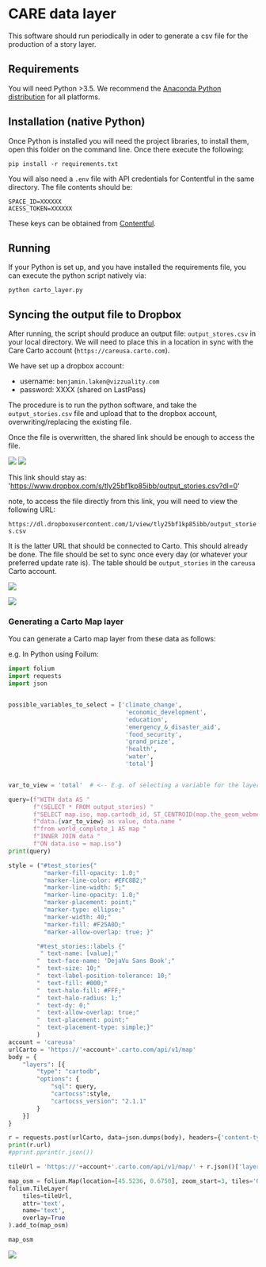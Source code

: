 # CARE data layer

This software should run periodically in oder to generate a csv file for the production of a story layer.


## Requirements

You will need Python >3.5.
We recommend the [Anaconda Python distribution](https://anaconda.org/anaconda/python) for all platforms.

## Installation (native Python)

Once Python is installed you will need the project libraries, to install them, open this folder on the command line.
Once there execute the following:

```
pip install -r requirements.txt
```



You will also need a `.env` file with API credentials for Contentful in the same directory. The file contents should be:
```
SPACE_ID=XXXXXX
ACESS_TOKEN=XXXXXX

```
These keys can be obtained from [Contentful](https://app.contentful.com/spaces/nlip0spjj3b7/api/keys/0x476IPThWIVAOF2zg7PoW).

## Running

If your Python is set up, and you have installed the requirements file, you can execute the python script natively via:

```
python carto_layer.py
```


## Syncing the output file to Dropbox

After running, the script should produce an output file: `output_stores.csv` in your local directory. We will need to place this in a location in sync with the Care Carto account (`https://careusa.carto.com`).

We have set up a dropbox account:

  - username: `benjamin.laken@vizzuality.com`
  - password: XXXX (shared on LastPass)

The procedure is to run the python software, and take the `output_stories.csv` file and upload that to the dropbox account, overwriting/replacing the existing file.

Once the file is overwritten, the shared link should be enough to access the file.

![](pics/first_share.png)
![](pics/link_copy.png)

This link should stay as:
'https://www.dropbox.com/s/tly25bf1kp85ibb/output_stories.csv?dl=0'

note, to access the file directly from this link, you will need to view the following URL:

`https://dl.dropboxusercontent.com/1/view/tly25bf1kp85ibb/output_stories.csv`

It is the latter URL that should be connected to Carto. This should already be done.
The file should be set to sync once every day (or whatever your preferred update rate is).
The table should be `output_stories` in the `careusa` Carto account.

![](pics/carto_connect.png)

![](pics/carto_and_dropbox_link.png)

### Generating a Carto Map layer

You can generate a Carto map layer from these data as follows:

e.g. In Python using Foilum:

```python
import folium
import requests
import json


possible_variables_to_select = ['climate_change',
                                 'economic_development',
                                 'education',
                                 'emergency_&_disaster_aid',
                                 'food_security',
                                 'grand_prize',
                                 'health',
                                 'water',
                                 'total']


var_to_view = 'total'  # <-- E.g. of selecting a variable for the layer

query=(f"WITH data AS "
       f"(SELECT * FROM output_stories) "
       f"SELECT map.iso, map.cartodb_id, ST_CENTROID(map.the_geom_webmercator) AS the_geom_webmercator, "
       f"data.{var_to_view} as value, data.name "
       f"from world_complete_1 AS map "
       f"INNER JOIN data "
       f"ON data.iso = map.iso")
print(query)

style = ("#test_stories{"
          "marker-fill-opacity: 1.0;"
          "marker-line-color: #EFC8B2;"
          "marker-line-width: 5;"
          "marker-line-opacity: 1.0;"
          "marker-placement: point;"
          "marker-type: ellipse;"
          "marker-width: 40;"
          "marker-fill: #F25A0D;"
          "marker-allow-overlap: true; }"

        "#test_stories::labels {"
         " text-name: [value];"
        "  text-face-name: 'DejaVu Sans Book';"
        "  text-size: 10;"
        "  text-label-position-tolerance: 10;"
        "  text-fill: #000;"
        "  text-halo-fill: #FFF;"
        "  text-halo-radius: 1;"
        "  text-dy: 0;"
        "  text-allow-overlap: true;"
        "  text-placement: point;"
        "  text-placement-type: simple;}"
        )
account = 'careusa'
urlCarto = 'https://'+account+'.carto.com/api/v1/map'
body = {
    "layers": [{
        "type": "cartodb",
        "options": {
            "sql": query,
            "cartocss":style,
            "cartocss_version": "2.1.1"
        }
    }]
}

r = requests.post(urlCarto, data=json.dumps(body), headers={'content-type': 'application/json; charset=UTF-8'})
print(r.url)
#pprint.pprint(r.json())

tileUrl = 'https://'+account+'.carto.com/api/v1/map/' + r.json()['layergroupid'] + '/{z}/{x}/{y}.png32';

map_osm = folium.Map(location=[45.5236, 0.6750], zoom_start=3, tiles='OpenStreetMap', attr='random')
folium.TileLayer(
    tiles=tileUrl,
    attr='text',
    name='text',
    overlay=True
).add_to(map_osm)

map_osm

```

![](pics/output_layer.png)
